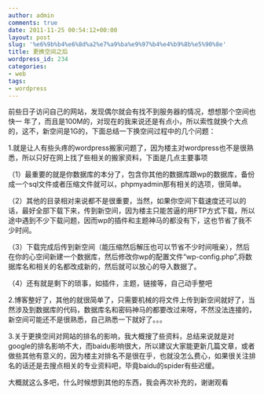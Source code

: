 ```yaml
---
author: admin
comments: true
date: 2011-11-25 00:54:12+00:00
layout: post
slug: '%e6%9b%b4%e6%8d%a2%e7%a9%ba%e9%97%b4%e4%b9%8b%e5%90%8e'
title: 更换空间之后
wordpress_id: 234
categories:
- web
tags:
- wordpress
---
```


前些日子访问自己的网站，发现偶尔就会有找不到服务器的情况，想想那个空间也快一 年了，而且是100M的，对现在的我来说还是有点小，所以索性就换个大点的，这不，新空间是1G的，下面总结一下换空间过程中的几个问题：

1.就是让人有些头疼的wordpress搬家问题了，因为楼主对wordpress也不是很熟悉，所以只好在网上找了些相关的搬家资料，下面是几点主要事项

（1）最重要的就是你数据库的本分了，包含你其他的数据库跟wp的数据库，备份成一个sql文件或者压缩文件就可以，phpmyadmin那有相关的选项，很简单。

（2）其他的目录相对来说都不是很重要，当然，如果你空间下载速度还可以的话，最好全部下载下来，传到新空间，因为楼主只能苦逼的用FTP方式下载，所以途中遇到不少下载问题，因而wp的插件和主题神马的都没有下，这也节省了我不少时间。

（3）下载完成后传到新空间（能压缩然后解压也可以节省不少时间哦亲），然后在你的心空间新建一个数据库，然后修改你wp的配置文件“wp-config.php”,将数据库名和相关的名都改成新的，然后就可以放心的导入数据了。

（4）还有就是剩下的琐事，如插件，主题，链接等，自己动手整吧

2.博客整好了，其他的就很简单了，只需要机械的将文件上传到新空间就好了，当然涉及到数据库的代码，数据库名和密码神马的都要改过来呀，不然没法连接的，新空间可能还不是很熟悉，自己熟悉一下就好了。。。

3.关于更换空间对网站的排名的影响，我大概搜了些资料，总结来说就是对google的排名影响不大，而baidu影响很大，所以建议大家能更新几篇文章，或者做些其他有意义的，因为楼主对排名不是很在乎，也就没怎么费心，如果很关注排名的话还是去搜点相关的专业资料吧，毕竟baidu的spider有些迟缓。

大概就这么多吧，什么时候想到其他的东西，我会再次补充的，谢谢观看
